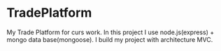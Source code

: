 # TradePlatform
My Trade Platform for curs work. In this project I use node.js(express) + mongo data base(mongoose). I build my project with  architecture MVC.
